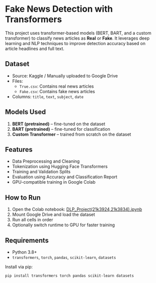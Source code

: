# Fake News Detection with Transformers

This project uses transformer-based models (BERT, BART, and a custom transformer) to classify news articles as **Real** or **Fake**. It leverages deep learning and NLP techniques to improve detection accuracy based on article headlines and full text.

## Dataset

- Source: Kaggle / Manually uploaded to Google Drive
- Files:
  - `True.csv`: Contains real news articles
  - `Fake.csv`: Contains fake news articles
- Columns: `title`, `text`, `subject`, `date`

## Models Used

1. **BERT (pretrained)** – fine-tuned on the dataset
2. **BART (pretrained)** – fine-tuned for classification
3. **Custom Transformer** – trained from scratch on the dataset

## Features

- Data Preprocessing and Cleaning
- Tokenization using Hugging Face Transformers
- Training and Validation Splits
- Evaluation using Accuracy and Classification Report
- GPU-compatible training in Google Colab

## How to Run

1. Open the Colab notebook: [DLP_Project(21k3924,21k3834).ipynb](./DLP_Project(21k3924,21k3834).ipynb)
2. Mount Google Drive and load the dataset
3. Run all cells in order
4. Optionally switch runtime to GPU for faster training

## Requirements

- Python 3.8+
- `transformers`, `torch`, `pandas`, `scikit-learn`, `datasets`

Install via pip:

```bash
pip install transformers torch pandas scikit-learn datasets 
